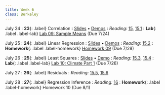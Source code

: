 ```yaml
---
title: Week 6
class: Berkeley
---
```


July 24
: **23**{: .label} Correlation
: [Slides](https://docs.google.com/presentation/d/1-TEq1iVpQlgKFFxgdQ39HvrgHO0CcBbDru7eU4pFa34/edit#slide=id.g25b40cc8891_0_36) &#8226; [Demos](https://data8.datahub.berkeley.edu/hub/user-redirect/git-pull?repo=https%3A%2F%2Fgithub.com%2Fdata-8%2Fmaterials-su23&urlpath=tree%2Fmaterials-su23%2Flec%2Flec23-completed.ipynb&branch=main)
: _Reading:_ [15](https://inferentialthinking.com/chapters/15/Prediction.html), [15.1](https://inferentialthinking.com/chapters/15/1/Correlation.html)
: **Lab**{: .label .label-lab} [Lab 09: Sample Means](https://data8.datahub.berkeley.edu/hub/user-redirect/git-pull?repo=https%3A%2F%2Fgithub.com%2Fdata-8%2Fmaterials-su23&urlpath=retro%2Ftree%2Fmaterials-su23%2Fmaterials%2Flab%2Flab09%2Flab09.ipynb&branch=main) (Due 7/24)

July 25
: **24**{: .label} Linear Regression
: [Slides](https://docs.google.com/presentation/d/1jQNhE1-tC2ujPOsZgJF7fEoHjPDwvJwMhsT1FPVE9Tw/edit?usp=sharing) &#8226; [Demos](https://data8.datahub.berkeley.edu/hub/user-redirect/git-pull?repo=https%3A%2F%2Fgithub.com%2Fdata-8%2Fmaterials-su23&urlpath=tree%2Fmaterials-su23%2Flec%2Flec24.ipynb&branch=main)
: _Reading:_ [15.2](https://inferentialthinking.com/chapters/15/2/Regression_Line.html)
: **Homework**{: .label .label-homework} [Homework 09](https://data8.datahub.berkeley.edu/hub/user-redirect/git-pull?repo=https%3A%2F%2Fgithub.com%2Fdata-8%2Fmaterials-su23&urlpath=retro%2Ftree%2Fmaterials-su23%2Fmaterials%2Fhw%2Fhw09%2Fhw09.ipynb&branch=main) (Due 7/28)


July 26
: **25**{: .label} Least Squares
: [Slides](https://docs.google.com/presentation/d/1KeY_aZQ9ELb2YA8TAVdE0PMq265RpGXsxu7IhYKZniA/edit?usp=sharing) &#8226; [Demo](https://data8.datahub.berkeley.edu/hub/user-redirect/git-pull?repo=https%3A%2F%2Fgithub.com%2Fdata-8%2Fmaterials-su23&urlpath=tree%2Fmaterials-su23%2Flec%2Flec25.ipynb&branch=main)
: _Reading:_ [15.3](https://inferentialthinking.com/chapters/15/3/Method_of_Least_Squares.html), [15.4](https://inferentialthinking.com/chapters/15/4/Least_Squares_Regression.html)
: **Lab**{: .label .label-lab} [Lab 10: Climate Part 1](https://data8.datahub.berkeley.edu/hub/user-redirect/git-pull?repo=https%3A%2F%2Fgithub.com%2Fdata-8%2Fmaterials-su23&urlpath=retro%2Ftree%2Fmaterials-su23%2Fmaterials%2Flab%2Flab10%2Flab10.ipynb&branch=main) (Due 7/26)


July 27
: **26**{: .label} Residuals
: _Reading:_ [15.5](https://inferentialthinking.com/chapters/15/5/Visual_Diagnostics.html), [15.6](https://inferentialthinking.com/chapters/15/6/Numerical_Diagnostics.html)


July 28
: **27**{: .label} Regression Inference
: _Reading:_ [16](https://inferentialthinking.com/chapters/16/Inference_for_Regression.html)
: **Homework**{: .label .label-homework} Homework 10 (Due 8/1)

